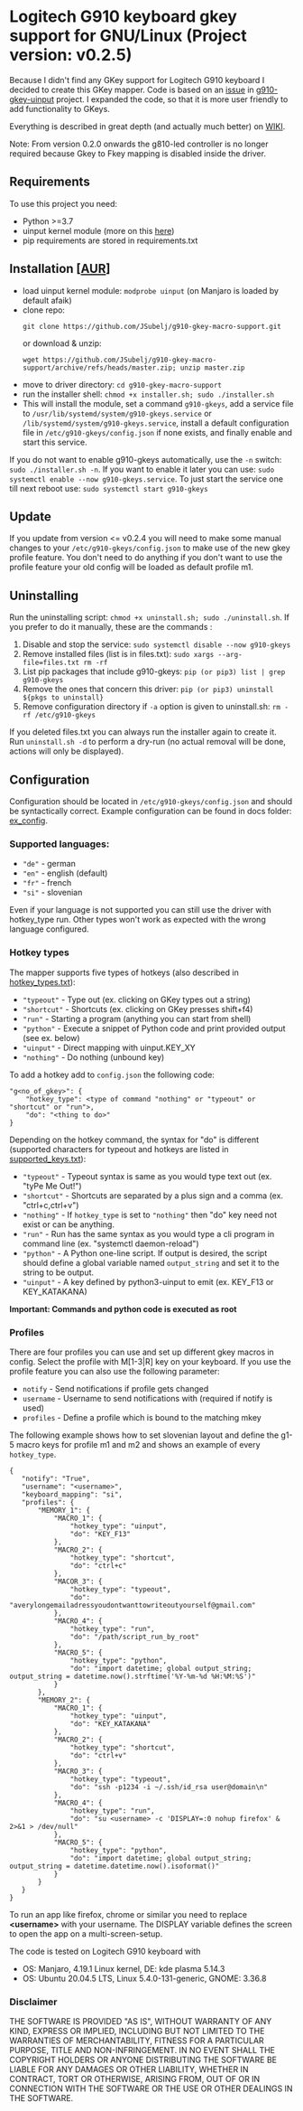 # Logitech G910 keyboard gkey support for GNU/Linux (Project version: v0.2.5)

Because I didn't find any GKey support for Logitech G910 keyboard I decided to create this GKey mapper.
Code is based on an [issue](https://github.com/CReimer/g910-gkey-uinput/issues/3)
in [g910-gkey-uinput](https://github.com/CReimer/g910-gkey-uinput) project. I expanded the code, so that it is more 
user friendly to add functionality to GKeys.

Everything is described in great depth (and actually much better) on [WIKI](https://github.com/JSubelj/g910-gkey-macro-support/wiki).

Note: From version 0.2.0 onwards the g810-led controller is no longer required because Gkey to Fkey mapping is disabled inside the driver.

## Requirements

To use this project you need:
 - Python >=3.7
 - uinput kernel module (more on this [here](http://tjjr.fi/sw/python-uinput/#Usage))
 - pip requirements are stored in requirements.txt
 
## Installation \[[AUR](https://aur.archlinux.org/packages/g910-gkeys-git/)\]
 - load uinput kernel module: `modprobe uinput` (on Manjaro is loaded by default afaik) 
 - clone repo:  
   ```
   git clone https://github.com/JSubelj/g910-gkey-macro-support.git
   ```  
   or download & unzip:  
   ```
   wget https://github.com/JSubelj/g910-gkey-macro-support/archive/refs/heads/master.zip; unzip master.zip
   ```
 - move to driver directory: `cd g910-gkey-macro-support`
 - run the installer shell: `chmod +x installer.sh; sudo ./installer.sh`
 - This will install the module, set a command `g910-gkeys`, add a service file to `/usr/lib/systemd/system/g910-gkeys.service` or `/lib/systemd/system/g910-gkeys.service`, install a default configuration file in `/etc/g910-gkeys/config.json` if none exists, and finally enable and start this service.

If you do not want to enable g910-gkeys automatically, use the `-n` switch: `sudo ./installer.sh -n`. If you want to enable it later you can use: `sudo systemctl enable --now g910-gkeys.service`. To just start the service one till next reboot use: `sudo systemctl start g910-gkeys`
 
## Update
 If you update from version <= v0.2.4 you will need to make some manual changes to your `/etc/g910-gkeys/config.json` to make use of the new gkey profile feature.
 You don't need to do anything if you don't want to use the profile feature your old config will be loaded as default profile m1.

## Uninstalling
Run the uninstalling script: `chmod +x uninstall.sh; sudo ./uninstall.sh`. If you prefer to do it manually, these are the commands :

 1. Disable and stop the service: `sudo systemctl disable --now g910-gkeys`
 2. Remove installed files (list is in files.txt): `sudo xargs --arg-file=files.txt rm -rf`
 3. List pip packages that include g910-gkeys: `pip (or pip3) list | grep g910-gkeys`
 4. Remove the ones that concern this driver: `pip (or pip3) uninstall ${pkgs to uninstall}`
 5. Remove configuration directory if `-a` option is given to uninstall.sh: `rm -rf /etc/g910-gkeys`

If you deleted files.txt you can always run the installer again to create it.   
Run `uninstall.sh -d` to perform a dry-run (no actual removal will be done, actions will only be displayed).

## Configuration
Configuration should be located in `/etc/g910-gkeys/config.json` and should be syntactically correct. Example 
configuration can be found in docs folder: [ex_config](docs/ex_config/ex_config.json). 

### Supported languages:
 * `"de"` - german
 * `"en"` - english (default)
 * `"fr"` - french
 * `"si"` - slovenian

Even if your language is not supported you can still use the driver with hotkey_type run. Other types won't work as expected with the wrong language configured.

### Hotkey types
The mapper supports five types of hotkeys (also described in [hotkey_types.txt](docs/hotkey_types.txt)):
 * `"typeout"` - Type out (ex. clicking on GKey types out a string)
 * `"shortcut"` - Shortcuts (ex. clicking on GKey presses shift+f4)
 * `"run"` - Starting a program (anything you can start from shell)
 * `"python"` - Execute a snippet of Python code and print provided output (see ex. below)
 * `"uinput"` - Direct mapping with uinput.KEY_XY
 * `"nothing"` - Do nothing (unbound key)

To add a hotkey add to `config.json` the following code:
```
"g<no_of_gkey>": {
    "hotkey_type": <type of command "nothing" or "typeout" or "shortcut" or "run">,
    "do": "<thing to do>"
}
```

Depending on the hotkey command, the syntax for "do" is different (supported characters for typeout and 
hotkeys are listed in [supported_keys.txt](docs/supported_keys.txt)):
 * `"typeout"` - Typeout syntax is same as you would type text out (ex. "tyPe Me Out!")
 * `"shortcut"` - Shortcuts are separated by a plus sign and a comma (ex. "ctrl+c,ctrl+v")
 * `"nothing"` - If `hotkey_type` is set to `"nothing"` then "do" key need not exist or can be anything.
 * `"run"` - Run has the same syntax as you would type a cli program in command line (ex. "systemctl daemon-reload")
 * `"python"` - A Python one-line script. If output is desired, the script should define a global variable named `output_string` and set it to the string to be output.
 * `"uinput"` - A key defined by python3-uinput to emit (ex. KEY_F13 or KEY_KATAKANA)

**Important: Commands and python code is executed as root**

### Profiles
There are four profiles you can use and set up different gkey macros in config. Select the profile with M[1-3|R] key on your keyboard.
If you use the profile feature you can also use the following parameter:
 * `notify` - Send notifications if profile gets changed
 * `username` - Username to send notifications with (required if notify is used)
 * `profiles` - Define a profile which is bound to the matching mkey

The following example shows how to set slovenian layout and define the g1-5 macro keys for profile m1 and m2 and shows an example of every `hotkey_type`.
 ```
{
    "notify": "True",
    "username": "<username>",
    "keyboard_mapping": "si",
    "profiles": {
        "MEMORY_1": {
            "MACRO_1": {
                "hotkey_type": "uinput",
                "do": "KEY_F13"
            },
            "MACRO_2": {
                "hotkey_type": "shortcut",
                "do": "ctrl+c"
            },
            "MACOR_3": {
                "hotkey_type": "typeout",
                "do": "averylongemailadressyoudontwanttowriteoutyourself@gmail.com"
            },
            "MACRO_4": {
                "hotkey_type": "run",
                "do": "/path/script_run_by_root"
            },
            "MACRO_5": {
                "hotkey_type": "python",
                "do": "import datetime; global output_string; output_string = datetime.now().strftime('%Y-%m-%d %H:%M:%S')"
            }
        },
        "MEMORY_2": {
            "MACRO_1": {
                "hotkey_type": "uinput",
                "do": "KEY_KATAKANA"
            },
            "MACRO_2": {
                "hotkey_type": "shortcut",
                "do": "ctrl+v"
            },
            "MACRO_3": {
                "hotkey_type": "typeout",
                "do": "ssh -p1234 -i ~/.ssh/id_rsa user@domain\n"
            },
            "MACRO_4": {
                "hotkey_type": "run",
                "do": "su <username> -c 'DISPLAY=:0 nohup firefox' & 2>&1 > /dev/null"
            },
            "MACRO_5": {
                "hotkey_type": "python",
                "do": "import datetime; global output_string; output_string = datetime.datetime.now().isoformat()"
            }
        }
    }
}
 ```
To run an app like firefox, chrome or similar you need to replace **\<username\>** with your username. The DISPLAY variable defines the screen to open the app on a multi-screen-setup.

The code is tested on Logitech G910 keyboard with
- OS: Manjaro, 4.19.1 Linux kernel, DE: kde plasma 5.14.3
- OS: Ubuntu 20.04.5 LTS, Linux 5.4.0-131-generic, GNOME: 3.36.8

### Disclaimer
THE SOFTWARE IS PROVIDED "AS IS", WITHOUT WARRANTY OF ANY KIND, EXPRESS OR IMPLIED, 
INCLUDING BUT NOT LIMITED TO THE WARRANTIES OF MERCHANTABILITY, 
FITNESS FOR A PARTICULAR PURPOSE, TITLE AND NON-INFRINGEMENT. 
IN NO EVENT SHALL THE COPYRIGHT HOLDERS OR ANYONE DISTRIBUTING THE SOFTWARE 
BE LIABLE FOR ANY DAMAGES OR OTHER LIABILITY, WHETHER IN CONTRACT, TORT OR OTHERWISE, 
ARISING FROM, OUT OF OR IN CONNECTION WITH THE SOFTWARE OR THE USE OR OTHER DEALINGS 
IN THE SOFTWARE.
